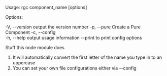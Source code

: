 Usage: rgc component_name [options]

Options:

  -V, --version  output the version number
  -p, --pure     Create a Pure Component
  -c, --config   
  -h, --help     output usage information
  --print to print config options


  Stuff this node module does
  1. It will automatically convert the first letter of the name you type in to an uppercase
  2. You can set your own file configurations either via --config
